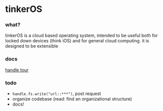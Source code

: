 # tinkerOS

### what?
tinkerOS is a cloud based operating system, intended to be useful both for locked down devices (think iOS) and for general cloud computing. it is designed to be extensible

### docs
[handle tour](/docs/handletour.md)

### todo
- `handle.fs.write("url::***")`, post request
- organize codebase (read: find an organizational structure)
- docs!